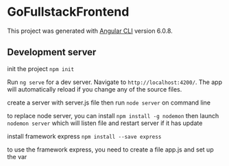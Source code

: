 # GoFullstackFrontend

This project was generated with [Angular CLI](https://github.com/angular/angular-cli) version 6.0.8.

## Development server
init the project `npm init`

Run `ng serve` for a dev server. Navigate to `http://localhost:4200/`. The app will automatically reload if you change any of the source files.

create a server with server.js file then run
`node server` on command line

to replace node server, you can install 
`npm install -g nodemon` then launch
`nodemon server` which will listen file 
and restart server if it has update

install framework express
`npm install --save express`

to use the framework express, you need to create a file app.js
and set up the var
